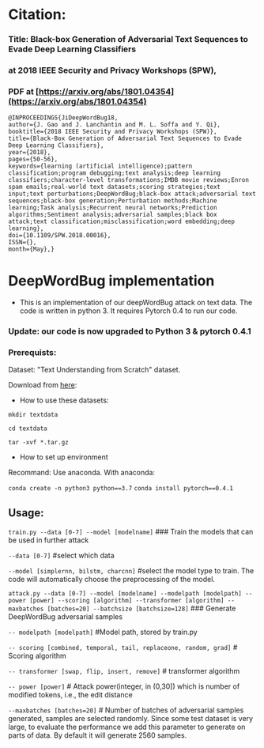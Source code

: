 # Citation: 

### Title: Black-box Generation of Adversarial Text Sequences to Evade Deep Learning Classifiers

### at 2018 IEEE Security and Privacy Workshops (SPW),

### PDF at [https://arxiv.org/abs/1801.04354](https://arxiv.org/abs/1801.04354)

```
@INPROCEEDINGS{JiDeepWordBug18, 
author={J. Gao and J. Lanchantin and M. L. Soffa and Y. Qi}, 
booktitle={2018 IEEE Security and Privacy Workshops (SPW)}, 
title={Black-Box Generation of Adversarial Text Sequences to Evade Deep Learning Classifiers}, 
year={2018}, 
pages={50-56}, 
keywords={learning (artificial intelligence);pattern classification;program debugging;text analysis;deep learning classifiers;character-level transformations;IMDB movie reviews;Enron spam emails;real-world text datasets;scoring strategies;text input;text perturbations;DeepWordBug;black-box attack;adversarial text sequences;black-box generation;Perturbation methods;Machine learning;Task analysis;Recurrent neural networks;Prediction algorithms;Sentiment analysis;adversarial samples;black box attack;text classification;misclassification;word embedding;deep learning}, 
doi={10.1109/SPW.2018.00016}, 
ISSN={}, 
month={May},}
```

# DeepWordBug implementation

* This is an implementation of our deepWordBug attack on text data. The code is written in python 3. It requires Pytorch 0.4  to run our code.

### Update: our code is now upgraded to Python 3 & pytorch 0.4.1

### Prerequists:

Dataset: "Text Understanding from Scratch" dataset.

Download from [here](https://drive.google.com/drive/u/0/folders/0Bz8a_Dbh9Qhbfll6bVpmNUtUcFdjYmF2SEpmZUZUcVNiMUw1TWN6RDV3a0JHT3kxLVhVR2M):
 
* How to use these datasets:

`mkdir textdata`

`cd textdata`

`tar -xvf *.tar.gz` 

* How to set up environment

Recommand: Use anaconda. With anaconda:

`conda create -n python3 python==3.7`
`conda install pytorch==0.4.1`

## Usage:
`train.py --data [0-7] --model [modelname]` ### Train the models that can be used in further attack

`--data [0-7]` #select which data 

`--model [simplernn, bilstm, charcnn]` #select the model type to train. The code will automatically choose the preprocessing of the model.

`attack.py --data [0-7] --model [modelname] --modelpath [modelpath] --power [power] --scoring [algorithm] --transformer [algorithm] --maxbatches [batches=20] --batchsize [batchsize=128]` ### Generate DeepWordBug adversarial samples

`-- modelpath [modelpath]` #Model path, stored by train.py

`-- scoring [combined, temporal, tail, replaceone, random, grad]` # Scoring algorithm

`-- transformer [swap, flip, insert, remove]` # transformer algorithm

`-- power [power]` # Attack power(integer, in (0,30]) which is number of modified tokens, i.e., the edit distance

`--maxbatches [batches=20]` # Number of batches of adversarial samples generated, samples are selected randomly. Since some test dataset is very large, to evaluate the performance we add this parameter to generate on parts of data. By default it will generate 2560 samples.
